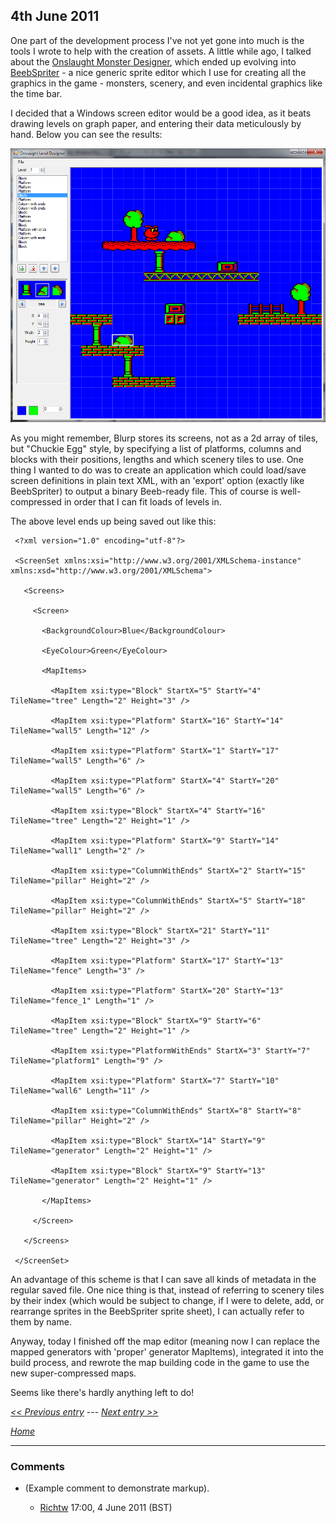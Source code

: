 ## 4th June 2011



One part of the development process I've not yet gone into much is the tools I wrote to help with the creation of assets. A little while ago, I talked about the [Onslaught Monster Designer](OnslaughtDiary20101203 "wikilink"), which ended up evolving into [BeebSpriter](BeebSpriter "wikilink") - a nice generic sprite editor which I use for creating all the graphics in the game - monsters, scenery, and even incidental graphics like the time bar.



I decided that a Windows screen editor would be a good idea, as it beats drawing levels on graph paper, and entering their data meticulously by hand. Below you can see the results:



![Screenshot of the map editor](./images/blurpmapeditor.png "Screenshot of the map editor")



As you might remember, Blurp stores its screens, not as a 2d array of tiles, but "Chuckie Egg" style, by specifying a list of platforms, columns and blocks with their positions, lengths and which scenery tiles to use. One thing I wanted to do was to create an application which could load/save screen definitions in plain text XML, with an 'export' option (exactly like BeebSpriter) to output a binary Beeb-ready file. This of course is well-compressed in order that I can fit loads of levels in.



The above level ends up being saved out like this:



     <?xml version="1.0" encoding="utf-8"?>

     <ScreenSet xmlns:xsi="http://www.w3.org/2001/XMLSchema-instance" xmlns:xsd="http://www.w3.org/2001/XMLSchema">

       <Screens>

         <Screen>

           <BackgroundColour>Blue</BackgroundColour>

           <EyeColour>Green</EyeColour>

           <MapItems>

             <MapItem xsi:type="Block" StartX="5" StartY="4" TileName="tree" Length="2" Height="3" />

             <MapItem xsi:type="Platform" StartX="16" StartY="14" TileName="wall5" Length="12" />

             <MapItem xsi:type="Platform" StartX="1" StartY="17" TileName="wall5" Length="6" />

             <MapItem xsi:type="Platform" StartX="4" StartY="20" TileName="wall5" Length="6" />

             <MapItem xsi:type="Block" StartX="4" StartY="16" TileName="tree" Length="2" Height="1" />

             <MapItem xsi:type="Platform" StartX="9" StartY="14" TileName="wall1" Length="2" />

             <MapItem xsi:type="ColumnWithEnds" StartX="2" StartY="15" TileName="pillar" Height="2" />

             <MapItem xsi:type="ColumnWithEnds" StartX="5" StartY="18" TileName="pillar" Height="2" />

             <MapItem xsi:type="Block" StartX="21" StartY="11" TileName="tree" Length="2" Height="3" />

             <MapItem xsi:type="Platform" StartX="17" StartY="13" TileName="fence" Length="3" />

             <MapItem xsi:type="Platform" StartX="20" StartY="13" TileName="fence_1" Length="1" />

             <MapItem xsi:type="Block" StartX="9" StartY="6" TileName="tree" Length="2" Height="1" />

             <MapItem xsi:type="PlatformWithEnds" StartX="3" StartY="7" TileName="platform1" Length="9" />

             <MapItem xsi:type="Platform" StartX="7" StartY="10" TileName="wall6" Length="11" />

             <MapItem xsi:type="ColumnWithEnds" StartX="8" StartY="8" TileName="pillar" Height="2" />

             <MapItem xsi:type="Block" StartX="14" StartY="9" TileName="generator" Length="2" Height="1" />

             <MapItem xsi:type="Block" StartX="9" StartY="13" TileName="generator" Length="2" Height="1" />

           </MapItems>

         </Screen>

       </Screens>

     </ScreenSet>



An advantage of this scheme is that I can save all kinds of metadata in the regular saved file. One nice thing is that, instead of referring to scenery tiles by their index (which would be subject to change, if I were to delete, add, or rearrange sprites in the BeebSpriter sprite sheet), I can actually refer to them by name.



Anyway, today I finished off the map editor (meaning now I can replace the mapped generators with 'proper' generator MapItems), integrated it into the build process, and rewrote the map building code in the game to use the new super-compressed maps.



Seems like there's hardly anything left to do!



*[&lt;&lt; Previous entry](OnslaughtDiary20110527 "wikilink")* --- *[ Next entry &gt;&gt;](OnslaughtDiary20110701 "wikilink")*



*[Home](OnslaughtDiary "wikilink")*



------------------------------------------------------------------------



### Comments



-   (Example comment to demonstrate markup).

    -   [Richtw](User%3ARichtw "wikilink") 17:00, 4 June 2011 (BST)



